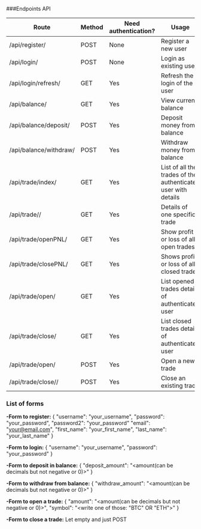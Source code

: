 ###Endpoints API

 Route  | Method | Need authentication? | Usage 
 ------ | -------| -------------| -----
 /api/register/  | POST | None | Register a new user 
 /api/login/ | POST | None | Login as existing user 
 /api/login/refresh/ | GET | Yes | Refresh the login of the user
 /api/balance/ | GET | Yes | View current balance 
 /api/balance/deposit/ | POST | Yes | Deposit money from balance
 /api/balance/withdraw/ | POST | Yes | Withdraw money from balance
 /api/trade/index/ | GET | Yes | List of all the trades of the authenticated user with details
 /api/trade/<id>/ | GET | Yes | Details of one specific trade
 /api/trade/openPNL/ | GET | Yes | Show profit or loss of all open trades
 /api/trade/closePNL/ | GET | Yes | Shows profit or loss of all closed trades
 /api/trade/open/ | GET | Yes | List opened trades details of authenticated user
 /api/trade/close/ | GET | Yes | List closed trades details of authenticated user
 /api/trade/open/ | POST | Yes | Open a new trade 
 /api/trade/close/<id>/ | POST | Yes | Close an existing trade

 
 
 ### List of forms
 
 
**-Form to register:**
 {
 "username": "your_username",
  "password": "your_password", 
  "password2": "your_password"
  "email": "your@email.com",
  "first_name": "your_first_name",
  "last_name": "your_last_name"
 }
 
 
 **-Form to login:** 
 {
 "username": "your_username",
  "password": "your_password"
 }
 
 
 **-Form to deposit in balance:** 
 {
 "deposit_amount": "<amount(can be decimals but not negative or 0)>"
 }
 
 
 **-Form to withdraw from balance:** 
 {
"withdraw_amount": "<amount(can be decimals but not negative or 0)>"
 }
 
 
  **-Form to open a trade:** 
 {
"amount": "<amount(can be decimals but not negative or 0)>",
 "symbol": "<write one of those: "BTC" OR "ETH">"
 }
 
 
  **-Form to close a trade:** 
Let empty and just POST
 

